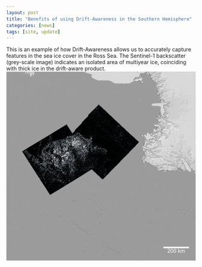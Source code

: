 ```yaml
---
layout: post
title: "Benefits of using Drift-Awareness in the Southern Hemisphere"
categories: [news]
tags: [site, update]
---
```


This is an example of how Drift-Awareness allows us to accurately capture features in the sea ice cover in the Ross Sea. The Sentinel-1 backscatter (grey-scale image) indicates an isolated area of multiyear ice, coinciding with thick ice in the drift-aware product.    
![SO-SIMBA animation](/assets/img/DA-SIT_SO.gif)
